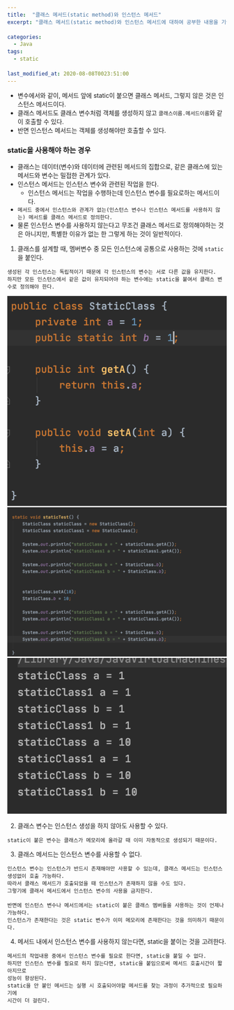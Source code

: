 ```yaml
---
title:  "클래스 메서드(static method)와 인스턴스 메서드"
excerpt: "클래스 메서드(static method)와 인스턴스 메서드에 대하여 공부한 내용을 기술합니다."

categories:
  - Java
tags:
  - static

last_modified_at: 2020-08-08T0023:51:00
---
```


* 변수에서와 같이, 메서드 앞에 static이 붙으면 클래스 메서드, 그렇지 않은 것은 인스턴스 메서드이다. 
* 클래스 메서드도 클래스 변수처럼 객체를 생성하지 않고 `클래스이름.메서드이름`와 같이 호출할 수 있다.
* 반면 인스턴스 메서드는 객체를 생성해야만 호출할 수 있다.

### static을 사용해야 하는 경우
* 클래스는 데이터(변수)와 데이터에 관련된 메서드의 집합으로, 같은 클래스에 있는 메서드와 변수는 밀접한 관계가 있다.
* 인스턴스 메서드는 인스턴스 변수와 관련된 작업을 한다.
  * 인스턴스 메서드는 작업을 수행하는데 인스턴스 변수를 필요로하는 메서드이다.
* `메서드 중에서 인스턴스와 관계가 없는(인스턴스 변수나 인스턴스 메서드를 사용하지 않는) 메서드를 클래스 메서드로 정의한다.`
* 물론 인스턴스 변수를 사용하지 않는다고 무조건 클래스 메서드로 정의해야하는 것은 아니지만, 특별한 이유가 없는 한 그렇게 하는 것이 일반적이다.


1. 클래스를 설계할 때, 멤버변수 중 모든 인스턴스에 공통으로 사용하는 것에 `static`을 붙인다.
```
생성된 각 인스턴스는 독립적이기 때문에 각 인스턴스의 변수는 서로 다른 값을 유지한다.
하지만 모든 인스턴스에서 같은 값이 유지되어야 하는 변수에는 static을 붙여서 클래스 변수로 정의해야 한다.
```
![1](/assets/images/staticClass.png)
![1](/assets/images/staticTest.png)
![1](/assets/images/staticResult.png)

2. 클래스 변수는 인스턴스 생성을 하지 않아도 사용할 수 있다.
```
static이 붙은 변수는 클래스가 메모리에 올라갈 때 이미 자동적으로 생성되기 때문이다.
```

3. 클래스 메서드는 인스턴스 변수를 사용할 수 없다.
```
인스턴스 변수는 인스턴스가 반드시 존재해야만 사용할 수 있는데, 클래스 메서드는 인스턴스 생성없이 호출 가능하다.
따라서 클래스 메서드가 호출되었을 때 인스턴스가 존재하지 않을 수도 있다.
그렇기에 클래서 메서드에서 인스턴스 변수의 사용을 금지한다.

반면에 인스턴스 변수나 메서드에서는 static이 붙은 클래스 멤버들을 사용하는 것이 언제나 가능하다.
인스턴스가 존재한다는 것은 static 변수가 이미 메모리에 존재한다는 것을 의미하기 때문이다.
```

4. 메서드 내에서 인스턴스 변수를 사용하지 않는다면, static을 붙이는 것을 고려한다.
```
메서드의 작업내용 중에서 인스턴스 변수를 필요로 한다면, static을 붙일 수 없다.
하지만 인스턴스 변수를 필요로 하지 않는다면, static을 붙임으로써 메서드 호출시간이 짧아지므로
성능이 향상된다.
static을 안 붙인 메서드는 실행 시 호출되어야할 메서드를 찾는 과정이 추가적으로 필요하기에 
시간이 더 걸린다.
```

